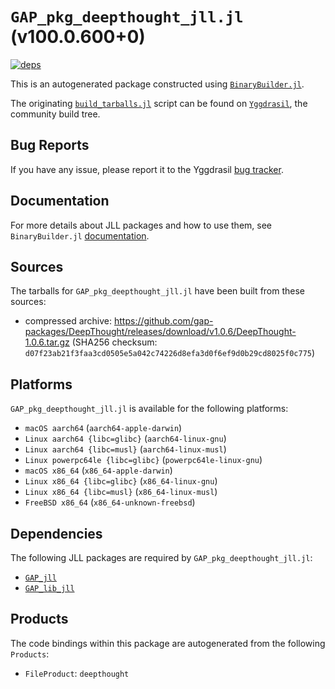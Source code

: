 # `GAP_pkg_deepthought_jll.jl` (v100.0.600+0)

[![deps](https://juliahub.com/docs/GAP_pkg_deepthought_jll/deps.svg)](https://juliahub.com/ui/Packages/GAP_pkg_deepthought_jll/W3dVV?page=2)

This is an autogenerated package constructed using [`BinaryBuilder.jl`](https://github.com/JuliaPackaging/BinaryBuilder.jl).

The originating [`build_tarballs.jl`](https://github.com/JuliaPackaging/Yggdrasil/blob/53f364b9d7fa8549107c3d5a24295f2739eb13bb/G/GAP_pkg/GAP_pkg_deepthought/build_tarballs.jl) script can be found on [`Yggdrasil`](https://github.com/JuliaPackaging/Yggdrasil/), the community build tree.

## Bug Reports

If you have any issue, please report it to the Yggdrasil [bug tracker](https://github.com/JuliaPackaging/Yggdrasil/issues).

## Documentation

For more details about JLL packages and how to use them, see `BinaryBuilder.jl` [documentation](https://docs.binarybuilder.org/stable/jll/).

## Sources

The tarballs for `GAP_pkg_deepthought_jll.jl` have been built from these sources:

* compressed archive: https://github.com/gap-packages/DeepThought/releases/download/v1.0.6/DeepThought-1.0.6.tar.gz (SHA256 checksum: `d07f23ab21f3faa3cd0505e5a042c74226d8efa3d0f6ef9d0b29cd8025f0c775`)

## Platforms

`GAP_pkg_deepthought_jll.jl` is available for the following platforms:

* `macOS aarch64` (`aarch64-apple-darwin`)
* `Linux aarch64 {libc=glibc}` (`aarch64-linux-gnu`)
* `Linux aarch64 {libc=musl}` (`aarch64-linux-musl`)
* `Linux powerpc64le {libc=glibc}` (`powerpc64le-linux-gnu`)
* `macOS x86_64` (`x86_64-apple-darwin`)
* `Linux x86_64 {libc=glibc}` (`x86_64-linux-gnu`)
* `Linux x86_64 {libc=musl}` (`x86_64-linux-musl`)
* `FreeBSD x86_64` (`x86_64-unknown-freebsd`)

## Dependencies

The following JLL packages are required by `GAP_pkg_deepthought_jll.jl`:

* [`GAP_jll`](https://github.com/JuliaBinaryWrappers/GAP_jll.jl)
* [`GAP_lib_jll`](https://github.com/JuliaBinaryWrappers/GAP_lib_jll.jl)

## Products

The code bindings within this package are autogenerated from the following `Products`:

* `FileProduct`: `deepthought`

